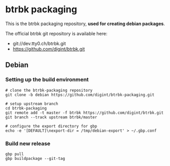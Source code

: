 btrbk packaging
===============

This is the btrbk packaging repository, **used for creating debian
packages**.

The official btrbk git repository is available here:

- git://dev.tty0.ch/btrbk.git
- https://github.com/digint/btrbk.git



Debian
------

### Setting up the build environment

```
# clone the btrbk-packaging repository
git clone -b debian https://github.com/digint/btrbk-packaging.git

# setup upstream branch
cd btrbk-packaging
git remote add -t master -f btrbk https://github.com/digint/btrbk.git
git branch --track upstream btrbk/master

# configure the export directory for gbp
echo -e '[DEFAULT]\nexport-dir = /tmp/debian-export' > ~/.gbp.conf
```


### Build new release

```
gbp pull
gbp buildpackage --git-tag
```
